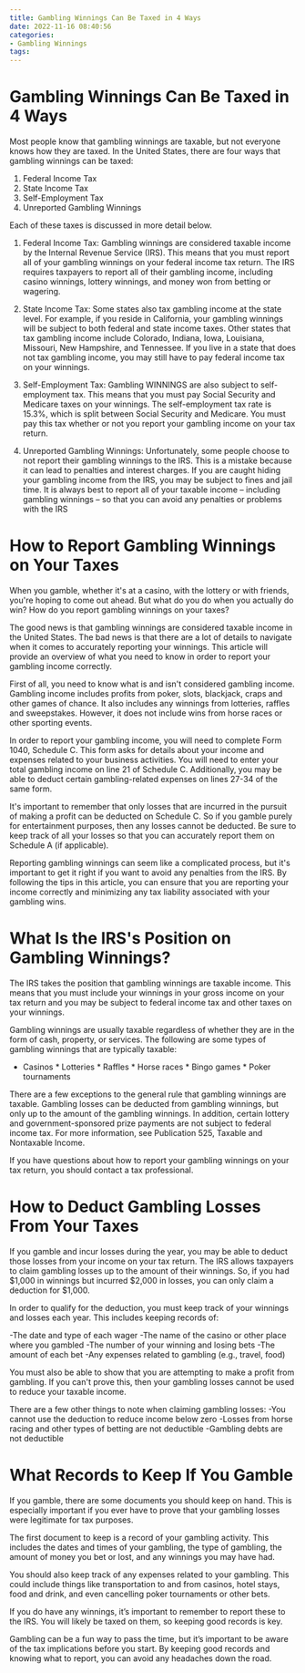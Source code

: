 ```yaml
---
title: Gambling Winnings Can Be Taxed in 4 Ways
date: 2022-11-16 08:40:56
categories:
- Gambling Winnings
tags:
---
```



#  Gambling Winnings Can Be Taxed in 4 Ways

Most people know that gambling winnings are taxable, but not everyone knows how they are taxed. In the United States, there are four ways that gambling winnings can be taxed:

1) Federal Income Tax
2) State Income Tax
3) Self-Employment Tax
4) Unreported Gambling Winnings

Each of these taxes is discussed in more detail below.

1) Federal Income Tax: Gambling winnings are considered taxable income by the Internal Revenue Service (IRS). This means that you must report all of your gambling winnings on your federal income tax return. The IRS requires taxpayers to report all of their gambling income, including casino winnings, lottery winnings, and money won from betting or wagering.

2) State Income Tax: Some states also tax gambling income at the state level. For example, if you reside in California, your gambling winnings will be subject to both federal and state income taxes. Other states that tax gambling income include Colorado, Indiana, Iowa, Louisiana, Missouri, New Hampshire, and Tennessee. If you live in a state that does not tax gambling income, you may still have to pay federal income tax on your winnings.

3) Self-Employment Tax: Gambling WINNINGS are also subject to self-employment tax. This means that you must pay Social Security and Medicare taxes on your winnings. The self-employment tax rate is 15.3%, which is split between Social Security and Medicare. You must pay this tax whether or not you report your gambling income on your tax return.

4) Unreported Gambling Winnings: Unfortunately, some people choose to not report their gambling winnings to the IRS. This is a mistake because it can lead to penalties and interest charges. If you are caught hiding your gambling income from the IRS, you may be subject to fines and jail time. It is always best to report all of your taxable income – including gambling winnings – so that you can avoid any penalties or problems with the IRS

#  How to Report Gambling Winnings on Your Taxes

When you gamble, whether it's at a casino, with the lottery or with friends, you're hoping to come out ahead. But what do you do when you actually do win? How do you report gambling winnings on your taxes?

The good news is that gambling winnings are considered taxable income in the United States. The bad news is that there are a lot of details to navigate when it comes to accurately reporting your winnings. This article will provide an overview of what you need to know in order to report your gambling income correctly.

First of all, you need to know what is and isn't considered gambling income. Gambling income includes profits from poker, slots, blackjack, craps and other games of chance. It also includes any winnings from lotteries, raffles and sweepstakes. However, it does not include wins from horse races or other sporting events.

In order to report your gambling income, you will need to complete Form 1040, Schedule C. This form asks for details about your income and expenses related to your business activities. You will need to enter your total gambling income on line 21 of Schedule C. Additionally, you may be able to deduct certain gambling-related expenses on lines 27-34 of the same form.

It's important to remember that only losses that are incurred in the pursuit of making a profit can be deducted on Schedule C. So if you gamble purely for entertainment purposes, then any losses cannot be deducted. Be sure to keep track of all your losses so that you can accurately report them on Schedule A (if applicable).

Reporting gambling winnings can seem like a complicated process, but it's important to get it right if you want to avoid any penalties from the IRS. By following the tips in this article, you can ensure that you are reporting your income correctly and minimizing any tax liability associated with your gambling wins.

#  What Is the IRS's Position on Gambling Winnings?

The IRS takes the position that gambling winnings are taxable income. This means that you must include your winnings in your gross income on your tax return and you may be subject to federal income tax and other taxes on your winnings.

Gambling winnings are usually taxable regardless of whether they are in the form of cash, property, or services. The following are some types of gambling winnings that are typically taxable:

* Casinos * Lotteries * Raffles * Horse races * Bingo games * Poker tournaments

There are a few exceptions to the general rule that gambling winnings are taxable. Gambling losses can be deducted from gambling winnings, but only up to the amount of the gambling winnings. In addition, certain lottery and government-sponsored prize payments are not subject to federal income tax. For more information, see Publication 525, Taxable and Nontaxable Income.

If you have questions about how to report your gambling winnings on your tax return, you should contact a tax professional.

#  How to Deduct Gambling Losses From Your Taxes

If you gamble and incur losses during the year, you may be able to deduct those losses from your income on your tax return. The IRS allows taxpayers to claim gambling losses up to the amount of their winnings. So, if you had $1,000 in winnings but incurred $2,000 in losses, you can only claim a deduction for $1,000.

In order to qualify for the deduction, you must keep track of your winnings and losses each year. This includes keeping records of:
 
-The date and type of each wager 
-The name of the casino or other place where you gambled 
-The number of your winning and losing bets 
-The amount of each bet 
-Any expenses related to gambling (e.g., travel, food)

You must also be able to show that you are attempting to make a profit from gambling. If you can't prove this, then your gambling losses cannot be used to reduce your taxable income.

There are a few other things to note when claiming gambling losses: 
-You cannot use the deduction to reduce income below zero 
-Losses from horse racing and other types of betting are not deductible 
-Gambling debts are not deductible

#  What Records to Keep If You Gamble

If you gamble, there are some documents you should keep on hand. This is especially important if you ever have to prove that your gambling losses were legitimate for tax purposes.

The first document to keep is a record of your gambling activity. This includes the dates and times of your gambling, the type of gambling, the amount of money you bet or lost, and any winnings you may have had.

You should also keep track of any expenses related to your gambling. This could include things like transportation to and from casinos, hotel stays, food and drink, and even cancelling poker tournaments or other bets.

If you do have any winnings, it’s important to remember to report these to the IRS. You will likely be taxed on them, so keeping good records is key.

Gambling can be a fun way to pass the time, but it’s important to be aware of the tax implications before you start. By keeping good records and knowing what to report, you can avoid any headaches down the road.
